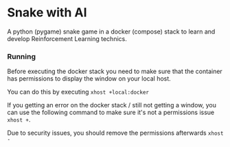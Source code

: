 # Snake with AI
A python (pygame) snake game in a docker (compose) stack to learn and develop Reinforcement Learning technics.


### Running
Before executing the docker stack you need to make sure that the container has permissions to display the window on your local host.

You can do this by executing ``xhost +local:docker``

If you getting an error on the docker stack / still not getting a window, you can use the following command to make sure it's not a permissions issue ``xhost +``.

Due to security issues, you should remove the permissions afterwards ``xhost -``